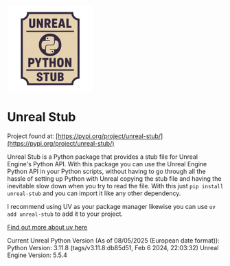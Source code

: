 <img src="https://raw.githubusercontent.com/DocDooom/unreal-stub/refs/heads/main/images/test_logo.png" alt="Logo" width="200"/>

# Unreal Stub

Project found at: [https://pypi.org/project/unreal-stub/](https://pypi.org/project/unreal-stub/)

Unreal Stub is a Python package that provides a stub file for Unreal Engine's Python API. 
With this package you can use the Unreal Engine Python API in your Python scripts, without having to go through all
the hassle of setting up Python with Unreal copying the stub file and having the inevitable slow down
when you try to read the file. With this just `pip install unreal-stub` and you can import it like any other dependency.

I recommend using UV as your package manager likewise you can use `uv add unreal-stub` to add it to your project.

[Find out more about uv here](https://docs.astral.sh/uv/)

Current Unreal Python Version (As of 08/05/2025 (European date format)):
Python Version: 3.11.8 (tags/v3.11.8:db85d51, Feb  6 2024, 22:03:32)
Unreal Engine Version: 5.5.4